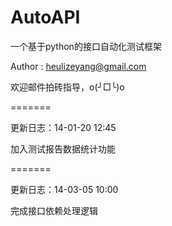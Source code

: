 AutoAPI
=======

一个基于python的接口自动化测试框架

Author :  heulizeyang@gmail.com

欢迎邮件拍砖指导，o(╯□╰)o

=======
    
      
        
更新日志：14-01-20 12:45

加入测试报告数据统计功能

=======


更新日志：14-03-05 10:00

完成接口依赖处理逻辑
